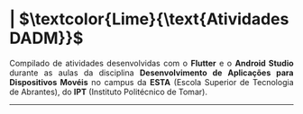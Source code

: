 # | $\textcolor{Lime}{\text{Atividades DADM}}$

<p align = "justify">
  Compilado de atividades desenvolvidas com o <b>Flutter</b> e o <b>Android Studio</b> durante as aulas da disciplina <b>Desenvolvimento de Aplicações para Dispositivos Movéis</b> no campus da <b>ESTA</b> (Escola Superior de Tecnologia de Abrantes), do <b>IPT</b> (Instituto Politécnico de Tomar).
</p>


[//]: # (### | $\textcolor{Yellow}{\text{DETALHES:}}$)

[//]: # (> * ![RELATÓRIO]&#40;/Relatorio%20Avaliacao%2001.pdf&#41;)

[//]: # (> * ![INSTRUÇÕES]&#40;/Avaliacao%200%20-%20Flutter.pdf&#41;)
[//]: # (> * Relatório e instruções acerca do desenvolvimento do projeto da avaliação.)

---